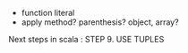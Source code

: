 - function literal
- apply method? parenthesis? object, array?

Next steps in scala : STEP 9. USE TUPLES

